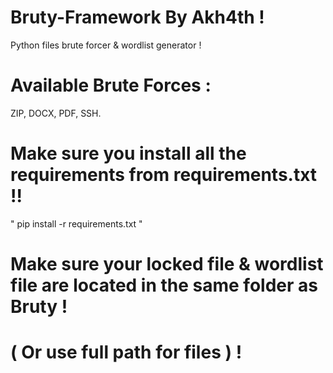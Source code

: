 # Bruty-Framework By Akh4th !
Python files brute forcer & wordlist generator !

# Available Brute Forces :
ZIP, DOCX, PDF, SSH.

# Make sure you install all the requirements from requirements.txt !!
" pip install -r requirements.txt "

# Make sure your locked file & wordlist file are located in the same folder as Bruty !
# ( Or use full path for files ) !
